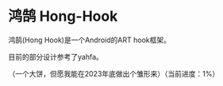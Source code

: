 # 鸿鹄 Hong-Hook

鸿鹄(Hong Hook)是一个Android的ART hook框架。

目前的部分设计参考了yahfa。

（一个大饼，但愿我能在2023年底做出个雏形来）（当前进度：1%）
